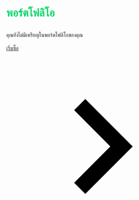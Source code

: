 <!DOCTYPE html>
<html lang="th">
<head>
  <meta charset="UTF-8">
  <meta http-equiv="X-UA-Compatible" content="IE=edge">
 <meta name="viewport" content="width=device-width, initial-scale=1.0">
<link rel="stylesheet" href="/styles.css">
  <title>Bottom_left_conteiner</title>
</head>
<div class="middle-left-container">

<div class="Board dashboard__paper tw-min-h-\[598px\] mui-style-95xqdf ">
<body>
<table cellspacing="20">
  <tr>
  <h1 class="dashboard_title dashboard__label--green" style="margin-bottom: 0px;">
    <span style="color:#02D667">
    <fron>
      พอร์ตโฟลิโอ
    </fron>
  </span>
  </h1>
</tr>
</table>
</body>
<div class="dashboard__box">
  <div class="dashboard__textNotthing">
    <div class="dashboard_title">

  <forn>
    คุณยังไม่มีเหรียญในพอร์ตโฟลิโอของคุณ
  </fron>
        </div>
<br>
<a class="MuiButtonBase-root MuiButton-root MuiButton-contained MuiButton-containedInherit MuiButton-sizeMedium MuiButton-containedSizeMedium MuiButton-colorInherit MuiButton-root MuiButton-contained MuiButton-containedInherit MuiButton-sizeMedium MuiButton-containedSizeMedium MuiButton-colorInherit tw-w-auto tw-inline-flex tw-items-center tw-justify-center tw-min-w-[auto] tw-no-underline !tw-text-white !tw-shadow-[0px_1px_4px_rgba(0,0,0,0.3)] mui-style-ir7jeb" tabindex="0" href="\Report">
<font>เริ่มซื้อ</font>
<span class="MuiButton-endIcon MuiButton-iconSizeMedium mui-style-pt151d">
  <svg class="MuiSvgIcon-root MuiSvgIcon-fontSizeMedium tw-fill-gray-100 tw-bg-green-100 tw-rounded-[100%] tw-text-base tw-w-4 tw-h-4 undefined mui-style-vubbuv" focusable="false" aria-hidden="true" viewBox="0 0 24 24" data-testid="ChevronRightIcon">
  <path d="M10 6 8.59 7.41 13.17 12l-4.58 4.59L10 18l6-6z"></path>
</svg>
</span>
<span class="MuiTouchRipple-root mui-style-w0pj6f"></span>
</a>
    </div>
  </div>
</div>
</div>
</html>
